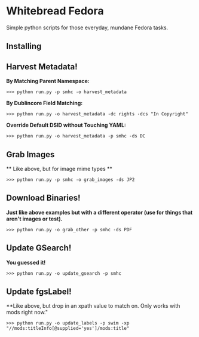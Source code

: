 # Whitebread Fedora

Simple python scripts for those everyday, mundane Fedora tasks.

## Installing

## Harvest Metadata!

**By Matching Parent Namespace:**
```
>>> python run.py -p smhc -o harvest_metadata
```

**By Dublincore Field Matching:**

```
>>> python run.py -o harvest_metadata -dc rights -dcs "In Copyright"
```

**Override Default DSID without Touching YAML:**

```
>>> python run.py -o harvest_metadata -p smhc -ds DC
```

## Grab Images

** Like above, but for image mime types **
```
>>> python run.py -p smhc -o grab_images -ds JP2
```

## Download Binaries!

**Just like above examples but with a different operator (use for things that aren't images or test).**

```
>>> python run.py -o grab_other -p smhc -ds PDF
```

## Update GSearch!

**You guessed it!**

```
>>> python run.py -o update_gsearch -p smhc
```

## Update fgsLabel!

**Like above, but drop in an xpath value to match on. Only works with mods right now."

```
>>> python run.py -o update_labels -p swim -xp "//mods:titleInfo[@supplied='yes']/mods:title"
```
